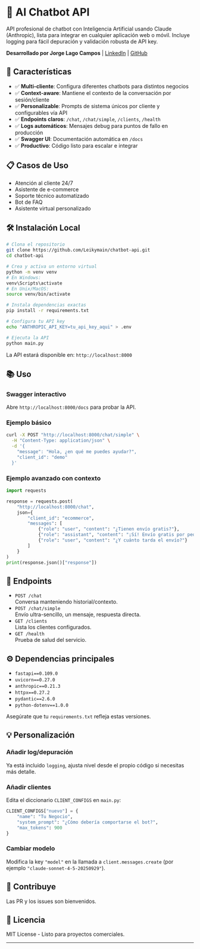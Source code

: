 # 🤖 AI Chatbot API

API profesional de chatbot con Inteligencia Artificial usando Claude (Anthropic), lista para integrar en cualquier aplicación web o móvil. Incluye logging para fácil depuración y validación robusta de API key.

**Desarrollado por Jorge Lago Campos** | [LinkedIn](https://www.linkedin.com/in/jorge-lago-campos/) | [GitHub](https://github.com/Leikymain)

## 🚀 Características

- ✅ **Multi-cliente**: Configura diferentes chatbots para distintos negocios
- ✅ **Context-aware**: Mantiene el contexto de la conversación por sesión/cliente
- ✅ **Personalizable**: Prompts de sistema únicos por cliente y configurables vía API
- ✅ **Endpoints claros**: `/chat`, `/chat/simple`, `/clients`, `/health`
- ✅ **Logs automáticos**: Mensajes debug para puntos de fallo en producción
- ✅ **Swagger UI**: Documentación automática en `/docs`
- ✅ **Productivo**: Código listo para escalar e integrar

## 📋 Casos de Uso

- Atención al cliente 24/7
- Asistente de e-commerce
- Soporte técnico automatizado
- Bot de FAQ
- Asistente virtual personalizado

## 🛠️ Instalación Local

```bash
# Clona el repositorio
git clone https://github.com/Leikymain/chatbot-api.git
cd chatbot-api

# Crea y activa un entorno virtual
python -m venv venv
# En Windows:
venv\Scripts\activate
# En Unix/MacOS:
source venv/bin/activate

# Instala dependencias exactas
pip install -r requirements.txt

# Configura tu API key
echo "ANTHROPIC_API_KEY=tu_api_key_aqui" > .env

# Ejecuta la API
python main.py
```

La API estará disponible en: `http://localhost:8000`

## 📚 Uso

### Swagger interactivo

Abre `http://localhost:8000/docs` para probar la API.

### Ejemplo básico

```bash
curl -X POST "http://localhost:8000/chat/simple" \
  -H "Content-Type: application/json" \
  -d '{
    "message": "Hola, ¿en qué me puedes ayudar?",
    "client_id": "demo"
  }'
```

### Ejemplo avanzado con contexto

```python
import requests

response = requests.post(
    "http://localhost:8000/chat",
    json={
        "client_id": "ecommerce",
        "messages": [
            {"role": "user", "content": "¿Tienen envío gratis?"},
            {"role": "assistant", "content": "¡Sí! Envío gratis por pedidos mayores a 50€."},
            {"role": "user", "content": "¿Y cuánto tarda el envío?"}
        ]
    }
)
print(response.json()["response"])
```

## 🎯 Endpoints

- `POST /chat`  
  Conversa manteniendo historial/contexto.
- `POST /chat/simple`  
  Envío ultra-sencillo, un mensaje, respuesta directa.
- `GET /clients`  
  Lista los clientes configurados.
- `GET /health`  
  Prueba de salud del servicio.

## ⚙️ Dependencias principales

- `fastapi==0.109.0`
- `uvicorn==0.27.0`
- `anthropic==0.21.3`
- `httpx==0.27.2`
- `pydantic==2.6.0`
- `python-dotenv==1.0.0`

Asegúrate que tu `requirements.txt` refleja estas versiones.

## 💡 Personalización

### Añadir log/depuración

Ya está incluido `logging`, ajusta nivel desde el propio código si necesitas más detalle.

### Añadir clientes

Edita el diccionario `CLIENT_CONFIGS` en `main.py`:

```python
CLIENT_CONFIGS["nuevo"] = {
    "name": "Tu Negocio",
    "system_prompt": "¿Cómo debería comportarse el bot?",
    "max_tokens": 900
}
```

### Cambiar modelo

Modifica la key `"model"` en la llamada a `client.messages.create` (por ejemplo `"claude-sonnet-4-5-20250929"`).


## 🤝 Contribuye

Las PR y los issues son bienvenidos.

## 📄 Licencia

MIT License - Listo para proyectos comerciales.

---

